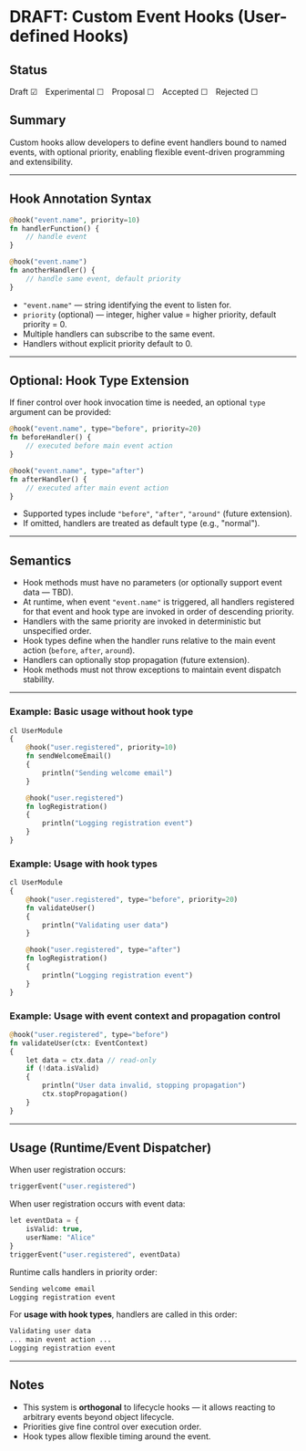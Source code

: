 # DRAFT: Custom Event Hooks (User-defined Hooks)

## Status

Draft ☑ Experimental ☐ Proposal ☐ Accepted ☐ Rejected ☐

## Summary

Custom hooks allow developers to define event handlers bound to named events, with optional priority, enabling flexible event-driven programming and extensibility.

---
## Hook Annotation Syntax
```php
@hook("event.name", priority=10)
fn handlerFunction() {
    // handle event
}

@hook("event.name")
fn anotherHandler() {
    // handle same event, default priority
}
```
- `"event.name"` — string identifying the event to listen for.
- `priority` (optional) — integer, higher value = higher priority, default priority = 0.
- Multiple handlers can subscribe to the same event.
- Handlers without explicit priority default to 0.
---
## Optional: Hook Type Extension
If finer control over hook invocation time is needed, an optional `type` argument can be provided:
```php
@hook("event.name", type="before", priority=20)
fn beforeHandler() {
    // executed before main event action
}

@hook("event.name", type="after")
fn afterHandler() {
    // executed after main event action
}
```
- Supported types include `"before"`, `"after"`, `"around"` (future extension).
- If omitted, handlers are treated as default type (e.g., "normal").
---
## Semantics

- Hook methods must have no parameters (or optionally support event data — TBD).
- At runtime, when event `"event.name"` is triggered, all handlers registered for that event and hook type are invoked in order of descending priority.
- Handlers with the same priority are invoked in deterministic but unspecified order.
- Hook types define when the handler runs relative to the main event action (`before`, `after`, `around`).
- Handlers can optionally stop propagation (future extension).
- Hook methods must not throw exceptions to maintain event dispatch stability.
---
### Example: Basic usage without hook type
```php
cl UserModule
{
    @hook("user.registered", priority=10)
    fn sendWelcomeEmail()
    {
        println("Sending welcome email")
    }

    @hook("user.registered")
    fn logRegistration()
    {
        println("Logging registration event")
    }
}
```
### Example: Usage with hook types
```php
cl UserModule
{
    @hook("user.registered", type="before", priority=20)
    fn validateUser()
    {
        println("Validating user data")
    }

    @hook("user.registered", type="after")
    fn logRegistration()
    {
        println("Logging registration event")
    }
}
```
### Example: Usage with event context and propagation control
```php
@hook("user.registered", type="before")
fn validateUser(ctx: EventContext)
{
    let data = ctx.data // read-only
    if (!data.isValid)
    {
        println("User data invalid, stopping propagation")
        ctx.stopPropagation()
    }
}
```

---
## Usage (Runtime/Event Dispatcher)

When user registration occurs:
```php
triggerEvent("user.registered")
```
When user registration occurs with event data:
```php
let eventData = {
	isValid: true,
	userName: "Alice"
}
triggerEvent("user.registered", eventData)
```

Runtime calls handlers in priority order:
```php
Sending welcome email
Logging registration event
```
For **usage with hook types**, handlers are called in this order:
```php
Validating user data
... main event action ...
Logging registration event
```
---
## Notes
- This system is **orthogonal** to lifecycle hooks — it allows reacting to arbitrary events beyond object lifecycle.
- Priorities give fine control over execution order.
- Hook types allow flexible timing around the event.